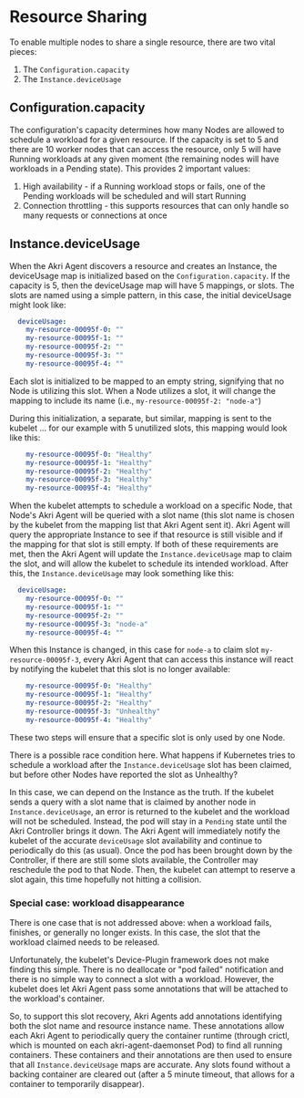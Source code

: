 # Resource Sharing

To enable multiple nodes to share a single resource, there are two vital pieces:

1. The `Configuration.capacity`
2. The `Instance.deviceUsage`

## Configuration.capacity

The configuration's capacity determines how many Nodes are allowed to schedule a workload for a given resource. If the capacity is set to 5 and there are 10 worker nodes that can access the resource, only 5 will have Running workloads at any given moment (the remaining nodes will have workloads in a Pending state). This provides 2 important values:

1. High availability - if a Running workload stops or fails, one of the Pending workloads will be scheduled and will start Running
2. Connection throttling - this supports resources that can only handle so many requests or connections at once

## Instance.deviceUsage

When the Akri Agent discovers a resource and creates an Instance, the deviceUsage map is initialized based on the `Configuration.capacity`. If the capacity is 5, then the deviceUsage map will have 5 mappings, or slots. The slots are named using a simple pattern, in this case, the initial deviceUsage might look like:

```yaml
  deviceUsage:
    my-resource-00095f-0: ""
    my-resource-00095f-1: ""
    my-resource-00095f-2: ""
    my-resource-00095f-3: ""
    my-resource-00095f-4: ""
```

Each slot is initialized to be mapped to an empty string, signifying that no Node is utilizing this slot. When a Node utilizes a slot, it will change the mapping to include its name (i.e., `my-resource-00095f-2: "node-a"`)

During this initialization, a separate, but similar, mapping is sent to the kubelet ... for our example with 5 unutilized slots, this mapping would look like this:

```yaml
    my-resource-00095f-0: "Healthy"
    my-resource-00095f-1: "Healthy"
    my-resource-00095f-2: "Healthy"
    my-resource-00095f-3: "Healthy"
    my-resource-00095f-4: "Healthy"
```

When the kubelet attempts to schedule a workload on a specific Node, that Node's Akri Agent will be queried with a slot name (this slot name is chosen by the kubelet from the mapping list that Akri Agent sent it). Akri Agent will query the appropriate Instance to see if that resource is still visible and if the mapping for that slot is still empty. If both of these requirements are met, then the Akri Agent will update the `Instance.deviceUsage` map to claim the slot, and will allow the kubelet to schedule its intended workload. After this, the `Instance.deviceUsage` may look something like this:

```yaml
  deviceUsage:
    my-resource-00095f-0: ""
    my-resource-00095f-1: ""
    my-resource-00095f-2: ""
    my-resource-00095f-3: "node-a"
    my-resource-00095f-4: ""
```

When this Instance is changed, in this case for `node-a` to claim slot `my-resource-00095f-3`, every Akri Agent that can access this instance will react by notifying the kubelet that this slot is no longer available:

```yaml
    my-resource-00095f-0: "Healthy"
    my-resource-00095f-1: "Healthy"
    my-resource-00095f-2: "Healthy"
    my-resource-00095f-3: "Unhealthy"
    my-resource-00095f-4: "Healthy"
```

These two steps will ensure that a specific slot is only used by one Node.

There is a possible race condition here. What happens if Kubernetes tries to schedule a workload after the `Instance.deviceUsage` slot has been claimed, but before other Nodes have reported the slot as Unhealthy?

In this case, we can depend on the Instance as the truth. If the kubelet sends a query with a slot name that is claimed by another node in `Instance.deviceUsage`, an error is returned to the kubelet and the workload will not be scheduled. Instead, the pod will stay in a `Pending` state until the Akri Controller brings it down. The Akri Agent will immediately notify the kubelet of the accurate `deviceUsage` slot availability and continue to periodically do this (as usual). Once the pod has been brought down by the Controller, if there are still some slots available, the Controller may reschedule the pod to that Node. Then, the kubelet can attempt to reserve a slot again, this time hopefully not hitting a collision.

### Special case: workload disappearance

There is one case that is not addressed above: when a workload fails, finishes, or generally no longer exists. In this case, the slot that the workload claimed needs to be released.

Unfortunately, the kubelet's Device-Plugin framework does not make finding this simple. There is no deallocate or "pod failed" notification and there is no simple way to connect a slot with a workload. However, the kubelet does let Akri Agent pass some annotations that will be attached to the workload's container.

So, to support this slot recovery, Akri Agents add annotations identifying both the slot name and resource instance name. These annotations allow each Akri Agent to periodically query the container runtime (through crictl, which is mounted on each akri-agent-daemonset Pod) to find all running containers. These containers and their annotations are then used to ensure that all `Instance.deviceUsage` maps are accurate. Any slots found without a backing container are cleared out (after a 5 minute timeout, that allows for a container to temporarily disappear).


